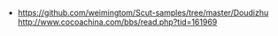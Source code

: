 * https://github.com/weimingtom/Scut-samples/tree/master/Doudizhu  
http://www.cocoachina.com/bbs/read.php?tid=161969  
